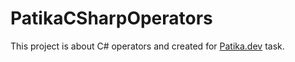 # PatikaCSharpOperators
This project is about C# operators and created for [Patika.dev](https://www.patika.dev/tr) task.
